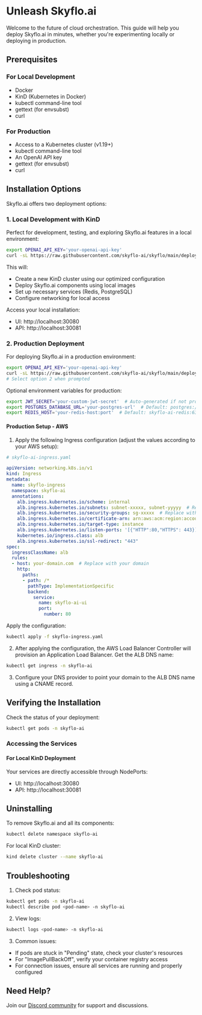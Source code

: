 # Unleash Skyflo.ai

Welcome to the future of cloud orchestration. This guide will help you deploy Skyflo.ai in minutes, whether you're experimenting locally or deploying in production.

## Prerequisites

### For Local Development
- Docker
- KinD (Kubernetes in Docker)
- kubectl command-line tool
- gettext (for envsubst)
- curl

### For Production
- Access to a Kubernetes cluster (v1.19+)
- kubectl command-line tool
- An OpenAI API key
- gettext (for envsubst)
- curl

## Installation Options

Skyflo.ai offers two deployment options:

### 1. Local Development with KinD

Perfect for development, testing, and exploring Skyflo.ai features in a local environment:

```bash
export OPENAI_API_KEY='your-openai-api-key'
curl -sL https://raw.githubusercontent.com/skyflo-ai/skyflo/main/deployment/install.sh | bash
```

This will:
- Create a new KinD cluster using our optimized configuration
- Deploy Skyflo.ai components using local images
- Set up necessary services (Redis, PostgreSQL)
- Configure networking for local access

Access your local installation:
- UI: http://localhost:30080
- API: http://localhost:30081

### 2. Production Deployment

For deploying Skyflo.ai in a production environment:

```bash
export OPENAI_API_KEY='your-openai-api-key'
curl -sL https://raw.githubusercontent.com/skyflo-ai/skyflo/main/deployment/install.sh -o install.sh && chmod +x install.sh && ./install.sh
# Select option 2 when prompted
```

Optional environment variables for production:
```bash
export JWT_SECRET='your-custom-jwt-secret'  # Auto-generated if not provided
export POSTGRES_DATABASE_URL='your-postgres-url'  # Default: postgres://skyflo:skyflo@skyflo-ai-postgres:5432/skyflo
export REDIS_HOST='your-redis-host:port'  # Default: skyflo-ai-redis:6379
```

#### Production Setup - AWS

1. Apply the following Ingress configuration (adjust the values according to your AWS setup):

```yaml
# skyflo-ai-ingress.yaml

apiVersion: networking.k8s.io/v1
kind: Ingress
metadata:
  name: skyflo-ingress
  namespace: skyflo-ai
  annotations:
    alb.ingress.kubernetes.io/scheme: internal
    alb.ingress.kubernetes.io/subnets: subnet-xxxxx, subnet-yyyyy  # Replace with your subnet IDs
    alb.ingress.kubernetes.io/security-groups: sg-xxxxx  # Replace with your security group ID
    alb.ingress.kubernetes.io/certificate-arn: arn:aws:acm:region:account:certificate/xxxxx  # Replace with your SSL cert ARN
    alb.ingress.kubernetes.io/target-type: instance
    alb.ingress.kubernetes.io/listen-ports: '[{"HTTP":80,"HTTPS": 443}]'
    kubernetes.io/ingress.class: alb
    alb.ingress.kubernetes.io/ssl-redirect: "443"
spec:
  ingressClassName: alb
  rules:
  - host: your-domain.com  # Replace with your domain
    http:
      paths:
      - path: /*
        pathType: ImplementationSpecific
        backend:
          service:
            name: skyflo-ai-ui
            port:
              number: 80
```

Apply the configuration:
```bash
kubectl apply -f skyflo-ingress.yaml
```

2. After applying the configuration, the AWS Load Balancer Controller will provision an Application Load Balancer. Get the ALB DNS name:
```bash
kubectl get ingress -n skyflo-ai
```

3. Configure your DNS provider to point your domain to the ALB DNS name using a CNAME record.

## Verifying the Installation

Check the status of your deployment:
```bash
kubectl get pods -n skyflo-ai
```

### Accessing the Services

#### For Local KinD Deployment
Your services are directly accessible through NodePorts:
- UI: http://localhost:30080
- API: http://localhost:30081

## Uninstalling

To remove Skyflo.ai and all its components:
```bash
kubectl delete namespace skyflo-ai
```

For local KinD cluster:
```bash
kind delete cluster --name skyflo-ai
```

## Troubleshooting

1. Check pod status:
```bash
kubectl get pods -n skyflo-ai
kubectl describe pod <pod-name> -n skyflo-ai
```

2. View logs:
```bash
kubectl logs <pod-name> -n skyflo-ai
```

3. Common issues:
- If pods are stuck in "Pending" state, check your cluster's resources
- For "ImagePullBackOff", verify your container registry access
- For connection issues, ensure all services are running and properly configured

## Need Help?

Join our [Discord community](https://discord.gg/kCFNavMund) for support and discussions.
